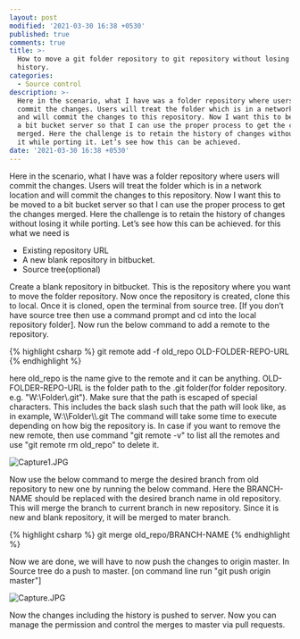 ```yaml
---
layout: post
modified: '2021-03-30 16:38 +0530'
published: true
comments: true
title: >-
  How to move a git folder repository to git repository without losing the
  history.
categories:
  - Source control
description: >-
  Here in the scenario, what I have was a folder repository where users will
  commit the changes. Users will treat the folder which is in a network location
  and will commit the changes to this repository. Now I want this to be moved to
  a bit bucket server so that I can use the proper process to get the changes
  merged. Here the challenge is to retain the history of changes without losing
  it while porting it. Let’s see how this can be achieved.
date: '2021-03-30 16:38 +0530'
---
```

Here in the scenario, what I have was a folder repository where users will commit the changes. Users will treat the folder which is in a network location and will commit the changes to this repository.
Now I want this to be moved to a bit bucket server so that I can use the proper process to get the changes merged. Here the challenge is to retain the history of changes without losing it while porting. Let’s see how this can be achieved.
for this what we need is 

- Existing repository URL
- A new blank repository in bitbucket.
- Source tree(optional)


Create a blank repository in bitbucket. This is the repository where you want to move the folder repository. Now once the repository is created, clone this to local.
Once it is cloned, open the terminal from source tree. [If you don’t have source tree then use a command prompt and cd into the local repository folder].
Now run the below command to add a remote to the repository.

{% highlight csharp %}
git remote add -f old_repo OLD-FOLDER-REPO-URL
{% endhighlight %}

here old_repo is the name give to the remote and it can be anything. OLD-FOLDER-REPO-URL is the folder path to the .git folder(for folder repository. e.g. "W:\Folder\\.git"). Make sure that the path is escaped of special characters. This includes the back slash such that the path will look like, as in example, W:\\\\Folder\\\\.git
The command will take some time to execute depending on how big the repository is. In case if you want to remove the new remote, then use command "git remote -v" to list all the remotes and use "git remote rm old_repo" to delete it.

![Capture1.JPG]({{site.baseurl}}/images/Capture1.JPG)


Now use the below command to merge the desired branch from old repository to new one by running the below command. Here the BRANCH-NAME should be replaced with the desired branch name in old repository. This will merge the branch to current branch in new repository. Since it is new and blank repository, it will be merged to mater branch.

{% highlight csharp %}
git merge old_repo/BRANCH-NAME
{% endhighlight %}

Now we are done, we will have to now push the changes to origin master. In Source tree do a push to master. [on command line run "git push origin master"]

![Capture.JPG]({{site.baseurl}}/images/Capture.JPG)


Now the changes including the history is pushed to server. Now you can manage the permission and control the merges to master via pull requests.

